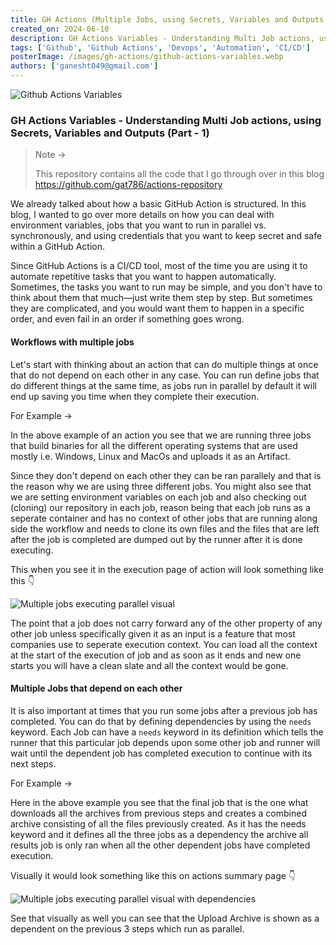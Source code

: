 ```yaml
---
title: GH Actions (Multiple Jobs, using Secrets, Variables and Outputs Part 1)
created_on: 2024-06-10
description: GH Actions Variables - Understanding Multi Job actions, using Secrets, Variables and Outputs Part 1
tags: ['Github', 'Github Actions', 'Devops', 'Automation', 'CI/CD']
posterImage: /images/gh-actions/github-actions-variables.webp
authors: ['ganesht049@gmail.com']
---
```


![Github Actions Variables](/images/gh-actions/github-actions-variables.webp)

### GH Actions Variables - Understanding Multi Job actions, using Secrets, Variables and Outputs (Part - 1)

> Note ->
> 
> This repository contains all the code that I go through over in this blog 
> https://github.com/gat786/actions-repository

We already talked about how a basic GitHub Action is structured. In this blog, 
I wanted to go over more details on how you can deal with environment variables, 
jobs that you want to run in parallel vs. synchronously, and using credentials 
that you want to keep secret and safe within a GitHub Action.

Since GitHub Actions is a CI/CD tool, most of the time you are using it to 
automate repetitive tasks that you want to happen automatically. Sometimes, the 
tasks you want to run may be simple, and you don't have to think about them 
that much—just write them step by step. But sometimes they are complicated, and
you would want them to happen in a specific order, and even fail in an order if
something goes wrong.

#### Workflows with multiple jobs

Let's start with thinking about an action that can do multiple things at once
that do not depend on each other in any case. You can run define jobs that do
different things at the same time, as jobs run in parallel by default it will
end up saving you time when they complete their execution.

For Example ->

<script src="https://gist.github.com/gat786/403e00d047889ed1de56135448f48b3f.js"></script>

In the above example of an action you see that we are running three jobs that 
build binaries for all the different operating systems that are used mostly i.e.
Windows, Linux and MacOs and uploads it as an Artifact. 

Since they don't depend on each other they can be ran parallely and that is
the reason why we are using three different jobs. You might also see that we
are setting environment variables on each job and also checking out (cloning)
our repository in each job, reason being that each job runs as a seperate
container and has no context of other jobs that are running along side the
workflow and needs to clone its own files and the files that are left after
the job is completed are dumped out by the runner after it is done executing.

This when you see it in the execution page of action will look something like 
this 👇

![Multiple jobs executing parallel visual](/images/gh-actions/multi-execution.png)

The point that a job does not carry forward any of the other property of any
other job unless specifically given it as an input is a feature that most
companies use to seperate execution context. You can load all the context at the
start of the execution of job and as soon as it ends and new one starts you 
will have a clean slate and all the context would be gone.

#### Multiple Jobs that depend on each other

It is also important at times that you run some jobs after a previous job has
completed. You can do that by defining dependencies by using the `needs`
keyword. Each Job can have a `needs` keyword in its definition which tells the 
runner that this particular job depends upon some other job and runner will wait
until the dependent job has completed execution to continue with its next steps.

For Example -> 

<script src="https://gist.github.com/gat786/cbf9c91fa08cf9a580d93ea56d25cdb0.js"></script>

Here in the above example you see that the final job that is the one what 
downloads all the archives from previous steps and creates a combined archive
consisting of all the files previously created. As it has the needs keyword and
it defines all the three jobs as a dependency the archive all results job is 
only ran when all the other dependent jobs have completed execution.

Visually it would look something like this on actions summary page 👇

![Multiple jobs executing parallel visual with dependencies](/images/gh-actions/multi-execution-with-deps.png)

See that visually as well you can see that the Upload Archive is shown as a 
dependent on the previous 3 steps which run as parallel.
